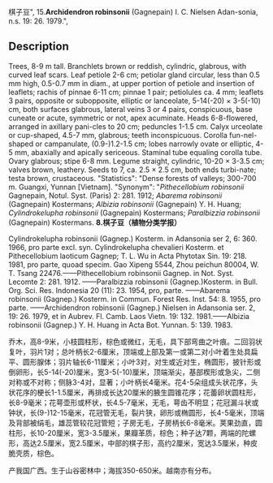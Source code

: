 棋子豆",
15.**Archidendron robinsonii** (Gagnepain) I. C. Nielsen Adan-sonia, n.s. 19: 26. 1979.",

## Description
Trees, 8-9 m tall. Branchlets brown or reddish, cylindric, glabrous, with curved leaf scars. Leaf petiole 2-6 cm; petiolar gland circular, less than 0.5 mm high, 0.5-0.7 mm in diam., at upper portion of petiole and insertion of leaflets; rachis of pinnae 6-11 cm; pinnae 1 pair; petiolules ca. 4 mm; leaflets 3 pairs, opposite or subopposite, elliptic or lanceolate, 5-14(-20) × 3-5(-10) cm, both surfaces glabrous, lateral veins 3 or 4 pairs, conspicuous, base cuneate or acute, symmetric or not, apex acuminate. Heads 6-8-flowered, arranged in axillary pani-cles to 20 cm; peduncles 1-1.5 cm. Calyx urceolate or cup-shaped, 4.5-7 mm, glabrous; teeth inconspicuous. Corolla fun-nel-shaped or campanulate, (0.9-)1.2-1.5 cm; lobes narrowly ovate or elliptic, 4-5 mm, abaxially and apically sericeous. Staminal tube equaling corolla tube. Ovary glabrous; stipe 6-8 mm. Legume straight, cylindric, 10-20 × 3-3.5 cm; valves brown, leathery. Seeds to 7, ca. 2.5 × 2.5 cm, both ends turbi-nate; testa brown, crustaceous.
  "Statistics": "Dense forests of valleys; 300-700 m. Guangxi, Yunnan [Vietnam].
  "Synonym": "*Pithecellobium robinsonii* Gagnepain, Notul. Syst. (Paris) 2: 281. 1912; *Abarema robinsonii* (Gagnepain) Kostermans; *Albizia robinsonii* (Gagnepain) Y. H. Huang; *Cylindrokelupha robinsonii* (Gagnepain) Kostermans; *Paralbizzia robinsonii* (Gagnepain) Kostermans.
**8.棋子豆（植物分类学报）**

Cylindrokelupha robinsonii (Gagnep.) Kosterm. in Adansonia ser 2, 6: 360. 1966, pro parte excl. syn. Cylindrokelupha chevalieri Kosterm. et Pithecellobium laoticum Gagnep; T. L. Wu in Acta Phytotax Sin. 19: 218. 1981, pro parte, quoad specim. Gao Xipeng 5544, Zhou peichun 80004, W. T. Tsang 22476.——Pithecellobium robinsonii Gagnep. in Not. Syst. Lecomte 2: 281. 1912. ——Paralbizzia robinsonii (Gagnep.)Kosterm. in Bull. Org. Sci. Res. Indonesia 20 (11): 23. 1954, pro, parte. ——Abarema robinsonii (Gagnep.) Kosterm. in Commun. Forest Res. Inst. 54: 8. 1955, pro parte. ——Archidendron robinsonii (Gagnep.) Nielsen in Adansonia ser. 2, 19: 26. 1979, et in Aubrev. Fl. Camb. Laos Vietn. 19: 132. 1981.——Albizia robinsonii (Gagnep.) Y. H. Huang in Acta Bot. Yunnan. 5: 139. 1983.

乔木，高8-9米，小枝圆柱形，棕色或微红，无毛，具下部弯曲之叶痕。二回羽状复叶，羽片1对；总叶柄长2-6厘米，顶端或上部及第一或第二对小叶着生处具扁平、圆形腺体；羽片轴长6-11厘米；小叶3对，对生或近对生，椭圆形，披针形或倒卵形，长5-14(-20)厘米，宽3-5(-10)厘米，顶端渐尖，基部楔形或急尖，二侧对称或不对称；侧脉3-4对，显著；小叶柄长4毫米。花4-5朵组成头状花序，头状花序的梗长1-1.5厘米，再排成长达20厘米的腋生圆锥花序；花蕾卵状圆柱形，长8-9毫米；花萼壶形或杯状，长4.5-7毫米，无毛，萼齿不明显；花冠漏斗状或钟状，长(9-)12-15毫米，花冠管无毛，裂片狭，卵形或椭圆形，长4-5毫米，顶端及背部被绢毛，雄蕊管较花冠管短；子房无毛，子房柄长6-8毫米。荚果劲直，圆柱形，长10-20厘米，宽3-3.5厘米，果瓣革质，棕色；种子达7颗，两端的陀螺形，高达2.5厘米，宽2.5厘米，中部的棋子形，高约2厘米，宽达3.5厘米，种皮脆壳质，棕色。

产我国广西。生于山谷密林中；海拔350-650米。越南亦有分布。
